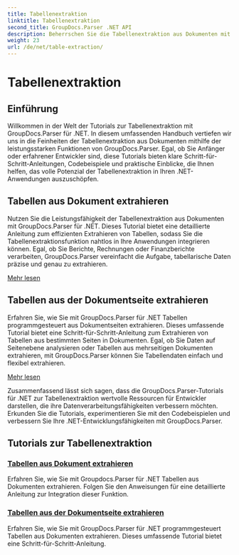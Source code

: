 ```yaml
---
title: Tabellenextraktion
linktitle: Tabellenextraktion
second_title: GroupDocs.Parser .NET API
description: Beherrschen Sie die Tabellenextraktion aus Dokumenten mit GroupDocs.Parser für .NET. Lernen Sie, Tabellen programmgesteuert für eine effiziente Datenverarbeitung zu extrahieren.
weight: 23
url: /de/net/table-extraction/
---
```


# Tabellenextraktion

## Einführung

Willkommen in der Welt der Tutorials zur Tabellenextraktion mit GroupDocs.Parser für .NET. In diesem umfassenden Handbuch vertiefen wir uns in die Feinheiten der Tabellenextraktion aus Dokumenten mithilfe der leistungsstarken Funktionen von GroupDocs.Parser. Egal, ob Sie Anfänger oder erfahrener Entwickler sind, diese Tutorials bieten klare Schritt-für-Schritt-Anleitungen, Codebeispiele und praktische Einblicke, die Ihnen helfen, das volle Potenzial der Tabellenextraktion in Ihren .NET-Anwendungen auszuschöpfen.

## Tabellen aus Dokument extrahieren
Nutzen Sie die Leistungsfähigkeit der Tabellenextraktion aus Dokumenten mit GroupDocs.Parser für .NET. Dieses Tutorial bietet eine detaillierte Anleitung zum effizienten Extrahieren von Tabellen, sodass Sie die Tabellenextraktionsfunktion nahtlos in Ihre Anwendungen integrieren können. Egal, ob Sie Berichte, Rechnungen oder Finanzberichte verarbeiten, GroupDocs.Parser vereinfacht die Aufgabe, tabellarische Daten präzise und genau zu extrahieren.

[Mehr lesen](./extract-tables-from-document/)

## Tabellen aus der Dokumentseite extrahieren
Erfahren Sie, wie Sie mit GroupDocs.Parser für .NET Tabellen programmgesteuert aus Dokumentseiten extrahieren. Dieses umfassende Tutorial bietet eine Schritt-für-Schritt-Anleitung zum Extrahieren von Tabellen aus bestimmten Seiten in Dokumenten. Egal, ob Sie Daten auf Seitenebene analysieren oder Tabellen aus mehrseitigen Dokumenten extrahieren, mit GroupDocs.Parser können Sie Tabellendaten einfach und flexibel extrahieren.

[Mehr lesen](./extract-tables-from-document-page/)

Zusammenfassend lässt sich sagen, dass die GroupDocs.Parser-Tutorials für .NET zur Tabellenextraktion wertvolle Ressourcen für Entwickler darstellen, die ihre Datenverarbeitungsfähigkeiten verbessern möchten. Erkunden Sie die Tutorials, experimentieren Sie mit den Codebeispielen und verbessern Sie Ihre .NET-Entwicklungsfähigkeiten mit GroupDocs.Parser.
## Tutorials zur Tabellenextraktion
### [Tabellen aus Dokument extrahieren](./extract-tables-from-document/)
Erfahren Sie, wie Sie mit Groupdocs.Parser für .NET Tabellen aus Dokumenten extrahieren. Folgen Sie den Anweisungen für eine detaillierte Anleitung zur Integration dieser Funktion.
### [Tabellen aus der Dokumentseite extrahieren](./extract-tables-from-document-page/)
Erfahren Sie, wie Sie mit GroupDocs.Parser für .NET programmgesteuert Tabellen aus Dokumenten extrahieren. Dieses umfassende Tutorial bietet eine Schritt-für-Schritt-Anleitung.